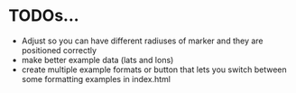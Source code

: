 # TODOs...
- Adjust so you can have different radiuses of marker and they are positioned correctly
- make better example data (lats and lons)
- create multiple example formats or button that lets you switch between some formatting examples in index.html